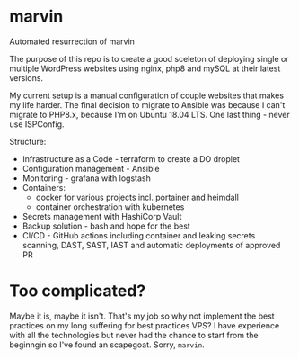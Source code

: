 # marvin
Automated resurrection of marvin

The purpose of this repo is to create a good sceleton of deploying single or multiple WordPress websites using nginx, php8 and mySQL at their latest versions.

My current setup is a manual configuration of couple websites that makes my life harder. The final decision to migrate to Ansible was because I can't migrate to PHP8.x, because I'm on Ubuntu 18.04 LTS. One last thing - never use ISPConfig.


Structure:
* Infrastructure as a Code - terraform to create a DO droplet
* Configuration management - Ansible
* Monitoring - grafana with logstash
* Containers:
	* docker for various projects incl. portainer and heimdall
	* container orchestration with kubernetes
* Secrets management with HashiCorp Vault
* Backup solution - bash and hope for the best
* CI/CD - GitHub actions including container and leaking secrets scanning, DAST, SAST, IAST and automatic deployments of approved PR

# Too complicated?

Maybe it is, maybe it isn't. That's my job so why not implement the best practices on my long suffering for best practices VPS? I have experience with all the technologies but never had the chance to start from the beginngin so I've found an scapegoat. Sorry, `marvin`.
